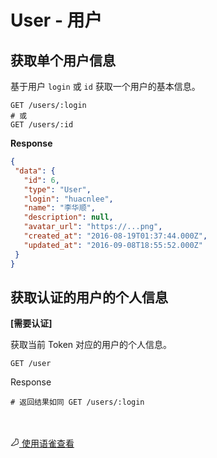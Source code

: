 # User - 用户 

 

 ## 获取单个用户信息 

<p>基于用户 <code>login</code> 或 <code>id</code> 获取一个用户的基本信息。</p>

 ``` markup 
 GET /users/:login
# 或
GET /users/:id 
 ``` 

<p><strong>Response</strong></p>

 ``` json 
 {
  "data": {
    "id": 6,
    "type": "User",
    "login": "huacnlee",
    "name": "李华顺",
    "description": null,
    "avatar_url": "https://...png",
    "created_at": "2016-08-19T01:37:44.000Z",
    "updated_at": "2016-09-08T18:55:52.000Z"
  }
} 
 ``` 



 ## 获取认证的用户的个人信息 

<p><strong>[需要认证] </strong></p><p>获取当前 Token 对应的用户的个人信息。</p>

 ``` markup 
 GET /user 
 ``` 

<p>Response</p>

 ``` markup 
 # 返回结果如同 GET /users/:login 
 ``` 

<p><a href="#y5zpsu"></a><a href="#u34mpg"></a></p><br><br><a class="yuque-link" target="_blank" href="https://www.yuque.com/yuque/developer/user"><svg viewBox="64 64 896 896" class="" data-icon="yuque" width="1em" height="1em" fill="currentColor" aria-hidden="true"><path d="M854.6 370.6c-9.9-39.4 9.9-102.2 73.4-124.4l-67.9-3.6s-25.7-90-143.6-98c-117.8-8.1-194.9-3-195-3 .1 0 87.4 55.6 52.4 154.7-25.6 52.5-65.8 95.6-108.8 144.7-1.3 1.3-2.5 2.6-3.5 3.7C319.4 605 96 860 96 860c245.9 64.4 410.7-6.3 508.2-91.1 20.5-.2 35.9-.3 46.3-.3 135.8 0 250.6-117.6 245.9-248.4-3.2-89.9-31.9-110.2-41.8-149.6zm-204.1 334c-10.6 0-26.2.1-46.8.3l-23.6.2-17.8 15.5c-47.1 41-104.4 71.5-171.4 87.6-52.5 12.6-110 16.2-172.7 9.6 18-20.5 36.5-41.6 55.4-63.1 92-104.6 173.8-197.5 236.9-268.5l1.4-1.4 1.3-1.5c4.1-4.6 20.6-23.3 24.7-28.1 9.7-11.1 17.3-19.9 24.5-28.6 30.7-36.7 52.2-67.8 69-102.2l1.6-3.3 1.2-3.4c13.7-38.8 15.4-76.9 6.2-112.8 22.5.7 46.5 1.9 71.7 3.6 33.3 2.3 55.5 12.9 71.1 29.2 5.8 6 10.2 12.5 13.4 18.7 1 2 1.7 3.6 2.3 5l5 17.7c-15.7 34.5-19.9 73.3-11.4 107.2 3 11.8 6.9 22.4 12.3 34.4 2.1 4.7 9.5 20.1 11 23.3 10.3 22.7 15.4 43 16.7 78.7 3.3 94.6-82.7 181.9-182 181.9z"></path></svg> 使用语雀查看</a>